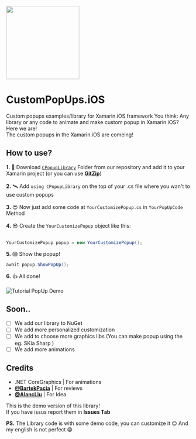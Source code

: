 <img src="https://i.imgur.com/32FqQY0.png" width="200" height="200">

# CustomPopUps.iOS
Custom popups examples/library for Xamarin.iOS framework
You think: Any library or any code to animate and make custom popup in Xamarin.iOS? Here we are!<br>The custom popups in the Xamarin.iOS are comeing!

## How to use?

**1.** 🚀 Download <a target="_blank" href="https://github.com/Mondonno/CustomPopUps.iOS/blob/master/CPopUpLibrary/Downloads/CPopupLibraryDEMO.iOS.zip?raw=true">`CPopupLibrary`</a> Folder from our repository and add it to your Xamarin project (or you can use [**GitZip**](http://kinolien.github.io/gitzip/))<br><br>
**2.** 🛰 Add `using CPopupLibrary` on the top of your .cs file where you wan't to use custom popups<br><br>
**3.** 😍 Now just add some code at `YourCustomizePopup.cs` in `YourPopUpCode` Method<br><br>
**4.** 😎 Create the `YourCustomizePopup` object like this:<br><br>
```csharp
YourCustomizePopup popup = new YourCustomizePopup();
```
**5.** 😱 Show the popup!<br>
```csharp
await popup.ShowPopUp();
```
**6.** 👍 All done!<br><br>
![Tutorial PopUp Demo](https://i.imgur.com/tpLGIic.gif)
## Soon..
- [ ] We add our library to NuGet
- [ ] We add more personalized customization
- [ ] We add to choose more graphics libs (You can make popup using the eg. SKia Sharp )
- [ ] We add more animations

## Credits
- .NET CoreGraphics | For animations<br>
- [**@BartekPacia**](https://github.com/bartekpacia) | For reviews
- [**@AlancLiu**](https://stackoverflow.com/users/6228063/alanc-liu) | For Idea

This is the demo version of this library!<br>
If you have issus report them in **Issues Tab**

**PS.** The Library code is with some demo code, you can customize it 😉 And my english is not perfect 😁

